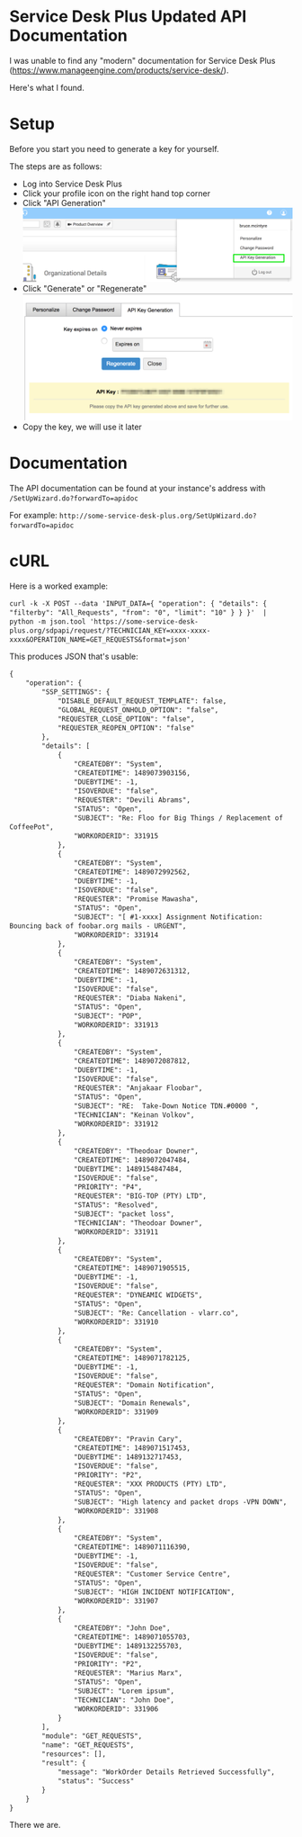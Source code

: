 # Service Desk Plus Updated API Documentation

I was unable to find any "modern" documentation for Service Desk Plus (https://www.manageengine.com/products/service-desk/).

Here's what I found.

# Setup

Before you start you need to generate a key for yourself.

The steps are as follows:

* Log into Service Desk Plus
* Click your profile icon on the right hand top corner
* Click "API Generation"
![api generation](images/ManageEngine_ServiceDesk_Plus_Profile.png "API Generation")
* Click "Generate" or "Regenerate"
![key generation](images/ManageEngine_ServiceDesk_Plus_-_Personalize.png "Key Generation")
* Copy the key, we will use it later

# Documentation

The API documentation can be found at your instance's address with `/SetUpWizard.do?forwardTo=apidoc`

For example: `http://some-service-desk-plus.org/SetUpWizard.do?forwardTo=apidoc`

# cURL

Here is a worked example:

```
curl -k -X POST --data 'INPUT_DATA={ "operation": { "details": { "filterby": "All_Requests", "from": "0", "limit": "10" } } }'  | python -m json.tool 'https://some-service-desk-plus.org/sdpapi/request/?TECHNICIAN_KEY=xxxx-xxxx-xxxx&OPERATION_NAME=GET_REQUESTS&format=json'
```

This produces JSON that's usable:

```
{
    "operation": {
        "SSP_SETTINGS": {
            "DISABLE_DEFAULT_REQUEST_TEMPLATE": false,
            "GLOBAL_REQUEST_ONHOLD_OPTION": "false",
            "REQUESTER_CLOSE_OPTION": "false",
            "REQUESTER_REOPEN_OPTION": "false"
        },
        "details": [
            {
                "CREATEDBY": "System",
                "CREATEDTIME": 1489073903156,
                "DUEBYTIME": -1,
                "ISOVERDUE": "false",
                "REQUESTER": "Devili Abrams",
                "STATUS": "Open",
                "SUBJECT": "Re: Floo for Big Things / Replacement of CoffeePot",
                "WORKORDERID": 331915
            },
            {
                "CREATEDBY": "System",
                "CREATEDTIME": 1489072992562,
                "DUEBYTIME": -1,
                "ISOVERDUE": "false",
                "REQUESTER": "Promise Mawasha",
                "STATUS": "Open",
                "SUBJECT": "[ #1-xxxx] Assignment Notification: Bouncing back of foobar.org mails - URGENT",
                "WORKORDERID": 331914
            },
            {
                "CREATEDBY": "System",
                "CREATEDTIME": 1489072631312,
                "DUEBYTIME": -1,
                "ISOVERDUE": "false",
                "REQUESTER": "Diaba Nakeni",
                "STATUS": "Open",
                "SUBJECT": "POP",
                "WORKORDERID": 331913
            },
            {
                "CREATEDBY": "System",
                "CREATEDTIME": 1489072087812,
                "DUEBYTIME": -1,
                "ISOVERDUE": "false",
                "REQUESTER": "Anjakaar Floobar",
                "STATUS": "Open",
                "SUBJECT": "RE:  Take-Down Notice TDN.#0000 ",
                "TECHNICIAN": "Keinan Volkov",
                "WORKORDERID": 331912
            },
            {
                "CREATEDBY": "Theodoar Downer",
                "CREATEDTIME": 1489072047484,
                "DUEBYTIME": 1489154847484,
                "ISOVERDUE": "false",
                "PRIORITY": "P4",
                "REQUESTER": "BIG-TOP (PTY) LTD",
                "STATUS": "Resolved",
                "SUBJECT": "packet loss",
                "TECHNICIAN": "Theodoar Downer",
                "WORKORDERID": 331911
            },
            {
                "CREATEDBY": "System",
                "CREATEDTIME": 1489071905515,
                "DUEBYTIME": -1,
                "ISOVERDUE": "false",
                "REQUESTER": "DYNEAMIC WIDGETS",
                "STATUS": "Open",
                "SUBJECT": "Re: Cancellation - vlarr.co",
                "WORKORDERID": 331910
            },
            {
                "CREATEDBY": "System",
                "CREATEDTIME": 1489071782125,
                "DUEBYTIME": -1,
                "ISOVERDUE": "false",
                "REQUESTER": "Domain Notification",
                "STATUS": "Open",
                "SUBJECT": "Domain Renewals",
                "WORKORDERID": 331909
            },
            {
                "CREATEDBY": "Pravin Cary",
                "CREATEDTIME": 1489071517453,
                "DUEBYTIME": 1489132717453,
                "ISOVERDUE": "false",
                "PRIORITY": "P2",
                "REQUESTER": "XXX PRODUCTS (PTY) LTD",
                "STATUS": "Open",
                "SUBJECT": "High latency and packet drops -VPN DOWN",
                "WORKORDERID": 331908
            },
            {
                "CREATEDBY": "System",
                "CREATEDTIME": 1489071116390,
                "DUEBYTIME": -1,
                "ISOVERDUE": "false",
                "REQUESTER": "Customer Service Centre",
                "STATUS": "Open",
                "SUBJECT": "HIGH INCIDENT NOTIFICATION",
                "WORKORDERID": 331907
            },
            {
                "CREATEDBY": "John Doe",
                "CREATEDTIME": 1489071055703,
                "DUEBYTIME": 1489132255703,
                "ISOVERDUE": "false",
                "PRIORITY": "P2",
                "REQUESTER": "Marius Marx",
                "STATUS": "Open",
                "SUBJECT": "Lorem ipsum",
                "TECHNICIAN": "John Doe",
                "WORKORDERID": 331906
            }
        ],
        "module": "GET_REQUESTS",
        "name": "GET_REQUESTS",
        "resources": [],
        "result": {
            "message": "WorkOrder Details Retrieved Successfully",
            "status": "Success"
        }
    }
}

```

There we are.
